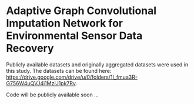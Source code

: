 # Adaptive Graph Convolutional Imputation Network for Environmental Sensor Data Recovery

Publicly available datasets and originally aggregated datasets were used in this study. The datasets can be found here: https://drive.google.com/drive/u/0/folders/1I_fmua3R-G756W4uQVJ4i1MzIJ1pk7Rv.

Code will be publicly available soon ...
